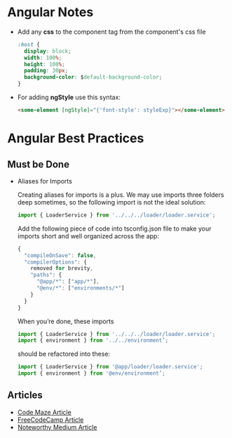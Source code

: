 # Angular Notes

- Add any **css** to the component tag from the component's css file

  ```css
  :host {
    display: block;
    width: 100%;
    height: 100%;
    padding: 30px;
    background-color: $default-background-color;
  }
  ```
  
- For adding **ngStyle** use this syntax:

  ```html
  <some-element [ngStyle]="{'font-style': styleExp}"></some-element>
  ```

# Angular Best Practices

## Must be Done

- Aliases for Imports

  Creating aliases for imports is a plus. We may use imports three folders deep sometimes, so the following import is not the ideal solution:

  ```typescript
  import { LoaderService } from '../../../loader/loader.service';
  ```

  Add the following piece of code into tsconfig.json file to make your imports short and well organized across the app:

  ```typescript
  {
    "compileOnSave": false,
    "compilerOptions": {
      removed for brevity,
      "paths": {
        "@app/*": ["app/*"],
        "@env/*": ["environments/*"]
      }
    }
  }
  ```

  When you’re done, these imports

  ```typescript
  import { LoaderService } from '../../../loader/loader.service';
  import { environment } from '../../environment’;
  ```

  should be refactored into these:

  ```typescript
  import { LoaderService } from '@app/loader/loader.service';
  import { environment } from '@env/environment’;
  ```

## Articles

- [Code Maze Article](https://code-maze.com/angular-best-practices/)
- [FreeCodeCamp Article](https://medium.freecodecamp.org/best-practices-for-a-clean-and-performant-angular-application-288e7b39eb6f)
- [Noteworthy Medium Article](https://blog.usejournal.com/best-practices-for-writing-angular-6-apps-e6d3c0f6c7c1)
